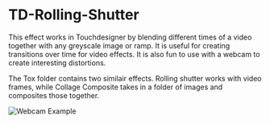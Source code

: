# TD-Rolling-Shutter


This effect works in Touchdesigner by blending different times of a video together with any greyscale image or ramp. It is useful for creating transitions over time for video effects. It is also fun to use with a webcam to create interesting distortions. 

The Tox folder contains two similair effects. Rolling shutter works with video frames, while Collage Composite takes in a folder of images and composites those together.

![Webcam Example](/Images/Webcam.gif)

